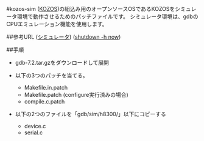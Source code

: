 #kozos-sim
([KOZOS](http://kozos.jp/kozos/index.html "KOZOSプロジェクト"))の組込み用のオープンソースOSであるKOZOSをシミュレータ環境で動作させるためのパッチファイルです。
シミュレータ環境は、gdbのCPUエミュレーション機能を使用します。

##参考URL
([シミュレータ](http://kozos.jp/kozos/h8_sim_01.html "(シミュレータ編第１回)とりあえず動かしてみた"))
([shutdown -h now](http://d.hatena.ne.jp/forest1040/20120921/1348191532 "H8のシミュレータ環境"))

##手順
* gdb-7.2.tar.gzをダウンロードして展開
* 以下の3つのパッチを当てる。
    * Makefile.in.patch
    * Makefile.patch (configure実行済みの場合)
    * compile.c.patch

* 以下の2つのファイルを「gdb/sim/h8300/」以下にコピーする
    * device.c
    * serial.c

